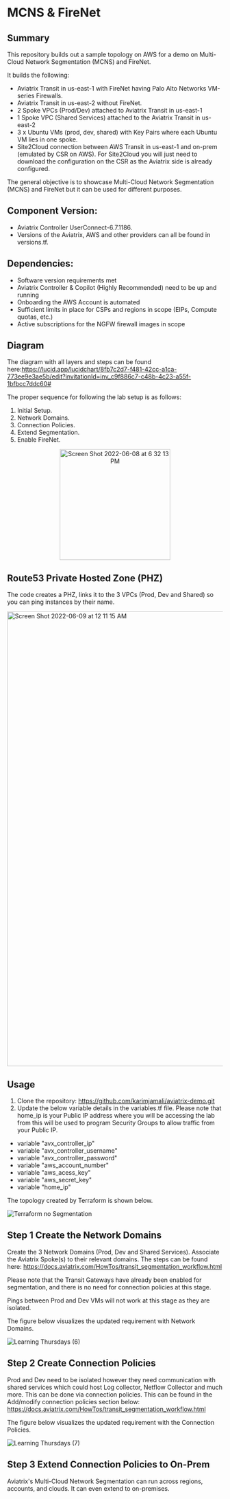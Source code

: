 # MCNS & FireNet

## Summary

This repository builds out a sample topology on AWS for a demo on Multi-Cloud Network Segmentation (MCNS) and FireNet. 

It builds the following:

* Aviatrix Transit in us-east-1 with FireNet having Palo Alto Networks VM-series Firewalls.   
* Aviatrix Transit in us-east-2 without FireNet.  
* 2 Spoke VPCs (Prod/Dev) attached to Aviatrix Transit in us-east-1  
* 1 Spoke VPC (Shared Services) attached to the Aviatrix Transit in us-east-2 
* 3 x Ubuntu VMs (prod, dev, shared) with Key Pairs where each Ubuntu VM lies in one spoke. 
* Site2Cloud connection between AWS Transit in us-east-1 and on-prem (emulated by CSR on AWS). For Site2Cloud you will just need to download the configuration on the CSR as the Aviatrix side is already configured.  

The general objective is to showcase Multi-Cloud Network Segmentation (MCNS) and FireNet but it can be used for different purposes. 

## Component	Version:
* Aviatrix Controller	UserConnect-6.7.1186.     
* Versions of the Aviatrix, AWS and other providers can all be found in versions.tf. 

## Dependencies:
* Software version requirements met     
* Aviatrix Controller & Copilot (Highly Recommended) need to be up and running   
* Onboarding the AWS Account is automated       
* Sufficient limits in place for CSPs and regions in scope (EIPs, Compute quotas, etc.)   
* Active subscriptions for the NGFW firewall images in scope   

## Diagram
The diagram with all layers and steps can be found here:https://lucid.app/lucidchart/8fb7c2d7-f481-42cc-a1ca-773ee9e3ae5b/edit?invitationId=inv_c9f886c7-c48b-4c23-a55f-1bfbcc7ddc60#


The proper sequence for following the lab setup is as follows:    
1. Initial Setup.   
2. Network Domains.   
3. Connection Policies.   
4. Extend Segmentation.   
5. Enable FireNet.   

<p align="center"><img width="258" alt="Screen Shot 2022-06-08 at 6 32 13 PM" src="https://user-images.githubusercontent.com/16576150/172728668-a2085596-cbcb-4dad-8955-16400ac2d070.png"></p>

## Route53 Private Hosted Zone (PHZ)
The code creates a PHZ, links it to the 3 VPCs (Prod, Dev and Shared) so you can ping instances by their name.    


<img width="1059" alt="Screen Shot 2022-06-09 at 12 11 15 AM" src="https://user-images.githubusercontent.com/16576150/172762558-e06d56ff-c2b0-47fa-948a-ce83bdb6e8c7.png">


## Usage
1. Clone the repository: https://github.com/karimjamali/aviatrix-demo.git
2. Update the below variable details in the variables.tf file. Please note that home_ip is your Public IP address where you will be accessing the lab from this will be used to program Security Groups to allow traffic from your Public IP.    
* variable "avx_controller_ip"   
* variable "avx_controller_username"   
* variable "avx_controller_password"    
* variable "aws_account_number"    
* variable "aws_acess_key"    
* variable "aws_secret_key"   
* variable "home_ip"    

The topology created by Terraform is shown below.     
    
        
![Terraform no Segmentation](https://user-images.githubusercontent.com/16576150/172522373-0c335a52-4995-4fae-8183-ad1740d58c5d.png)

## Step 1 Create the Network Domains
Create the 3 Network Domains (Prod, Dev and Shared Services). Associate the Aviatrix Spoke(s) to their relevant domains. The steps can be found here:
https://docs.aviatrix.com/HowTos/transit_segmentation_workflow.html

Please note that the Transit Gateways have already been enabled for segmentation, and there is no need for connection policies at this stage.   

Pings between Prod and Dev VMs will not work at this stage as they are isolated. 

The figure below visualizes the updated requirement with Network Domains.  

![Learning Thursdays (6)](https://user-images.githubusercontent.com/16576150/172955506-b1558815-d207-4b6c-89ea-9e78c6f1642f.png)

## Step 2 Create Connection Policies
Prod and Dev need to be isolated however they need communication with shared services which could host Log collector, Netflow Collector and much more. This can be done via connection policies. This can be found in the Add/modify connection policies section below:
https://docs.aviatrix.com/HowTos/transit_segmentation_workflow.html

The figure below visualizes the updated requirement with the Connection Policies.  

![Learning Thursdays (7)](https://user-images.githubusercontent.com/16576150/172956781-45cca760-670d-4120-8111-82a1bd0fcd95.png)


## Step 3 Extend Connection Policies to On-Prem
Aviatrix's Multi-Cloud Network Segmentation can run across regions, accounts, and clouds. It can even extend to on-premises. 


 


